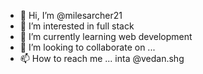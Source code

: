- 👋 Hi, I’m @milesarcher21
- 👀 I’m interested in full stack
- 🌱 I’m currently learning web development
- 💞️ I’m looking to collaborate on ...
- 📫 How to reach me ...  inta @vedan.shg

<!---
milesarcher21/milesarcher21 is a ✨ special ✨ repository because its `README.md` (this file) appears on your GitHub profile.
You can click the Preview link to take a look at your changes.
--->

